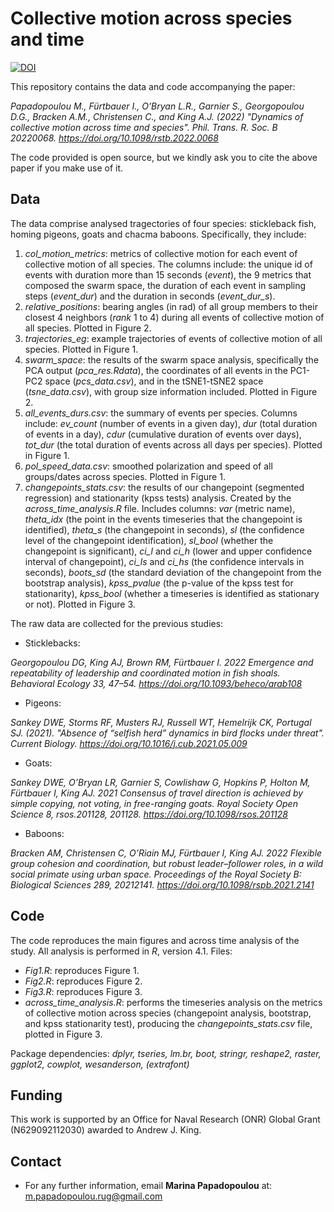 # Collective motion across species and time

[![DOI](https://zenodo.org/badge/547367442.svg)](https://zenodo.org/badge/latestdoi/547367442)

This repository contains the data and code accompanying the paper: 

*Papadopoulou M., Fürtbauer I., O’Bryan L.R., Garnier S., Georgopoulou D.G., Bracken A.M., Christensen C., and King A.J. (2022)
"Dynamics of collective motion across time and species". Phil. Trans. R. Soc. B 20220068. https://doi.org/10.1098/rstb.2022.0068*

The code provided is open source, but we kindly ask you to cite the above paper if you make use of it. 

## Data 

The data comprise analysed tragectories of four species: stickleback fish, homing pigeons, goats and chacma baboons. Specifically, they include:
1. *col_motion_metrics*: metrics of collective motion for each event of collective motion of all species. The columns include: the unique id of events with duration more than 15 seconds (*event*), the 9 metrics that composed the swarm space, the duration of each event in sampling steps (*event_dur*) and the duration in seconds (*event_dur_s*).
2. *relative_positions*: bearing angles (in rad) of all group members to their closest 4 neighbors (*rank* 1 to 4) during all events of collective motion of all species. Plotted in Figure 2.
3. *trajectories_eg*: example trajectories of events of collective motion of all species. Plotted in Figure 1.
4. *swarm_space*: the results of the swarm space analysis, specifically the PCA output (*pca_res.Rdata*), the coordinates of all events in the PC1-PC2 space (*pcs_data.csv*), and in the tSNE1-tSNE2 space (*tsne_data.csv*), with group size information included. Plotted in Figure 2.
5. *all_events_durs.csv*: the summary of events per species. Columns include: *ev_count* (number of events in a given day), *dur* (total duration of events in a day), *cdur* (cumulative duration of events over days), *tot_dur* (the total duration of events across all days per species). Plotted in Figure 1.
6. *pol_speed_data.csv*: smoothed polarization and speed of all groups/dates across species. Plotted in Figure 1.
7. *changepoints_stats.csv*: the results of our changepoint (segmented regression) and stationarity (kpss tests) analysis. Created by the *across_time_analysis.R* file. Includes columns: *var* (metric name), *theta_idx* (the point in the events timeseries that the changepoint is identified), *theta_s* (the changepoint in seconds), *sl* (the confidence level of the changepoint identification), *sl_bool* (whether the changepoint is significant), *ci_l* and *ci_h* (lower and upper confidence interval of changepoint), *ci_ls* and *ci_hs* (the confidence intervals in seconds), *boots_sd* (the standard deviation of the changepoint from the bootstrap analysis), *kpss_pvalue* (the p-value of the kpss test for stationarity), *kpss_bool* (whether a timeseries is identified as stationary or not). Plotted in Figure 3. 

The raw data are collected for the previous studies: 

- Sticklebacks: 

*Georgopoulou DG, King AJ, Brown RM, Fürtbauer I. 2022 Emergence and repeatability of leadership and coordinated motion in fish shoals. Behavioral Ecology 33, 47–54. https://doi.org/10.1093/beheco/arab108*
- Pigeons: 

*Sankey DWE, Storms RF, Musters RJ, Russell WT, Hemelrijk CK, Portugal SJ. (2021). "Absence of “selfish herd” dynamics in bird flocks under threat". Current Biology. https://doi.org/10.1016/j.cub.2021.05.009*

- Goats:

*Sankey DWE, O’Bryan LR, Garnier S, Cowlishaw G, Hopkins P, Holton M, Fürtbauer I, King AJ. 2021 Consensus of travel direction is achieved by simple copying, not voting, in free-ranging goats. Royal Society Open Science 8, rsos.201128, 201128. https://doi.org/10.1098/rsos.201128*

- Baboons:

*Bracken AM, Christensen C, O’Riain MJ, Fürtbauer I, King AJ. 2022 Flexible group cohesion and coordination, but robust leader–follower roles, in a wild social primate using urban space. Proceedings of the Royal Society B: Biological Sciences 289, 20212141. https://doi.org/10.1098/rspb.2021.2141* 


## Code

The code reproduces the main figures and across time analysis of the study.
All analysis is performed in _R_, version 4.1. Files:

- *Fig1.R*: reproduces Figure 1.
- *Fig2.R*: reproduces Figure 2.
- *Fig3.R*: reproduces Figure 3.
- *across_time_analysis.R*: performs the timeseries analysis on the metrics of collective motion across species (changepoint analysis, bootstrap, and kpss stationarity test), producing the *changepoints_stats.csv* file, plotted in Figure 3. 

Package dependencies:
_dplyr, tseries, lm.br, boot, stringr, reshape2, raster, ggplot2, cowplot, wesanderson, (extrafont)_

## Funding

This work is supported by an Office for Naval Research (ONR) Global Grant (N629092112030) awarded to Andrew J. King.

## Contact
* For any further information, email **Marina Papadopoulou** at: <m.papadopoulou.rug@gmail.com>
